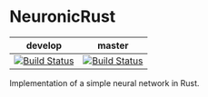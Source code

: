 # NeuronicRust

| develop  | master |
| ------------- | ------------- |
| [![Build Status](https://travis-ci.org/ABoschman/NeuronicRust.svg?branch=develop)](https://travis-ci.org/ABoschman/NeuronicRust)  |  [![Build Status](https://travis-ci.org/ABoschman/NeuronicRust.svg?branch=master)](https://travis-ci.org/ABoschman/NeuronicRust)  |

Implementation of a simple neural network in Rust.